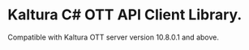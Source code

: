 # Kaltura C# OTT API Client Library.
Compatible with Kaltura OTT server version 10.8.0.1 and above.
